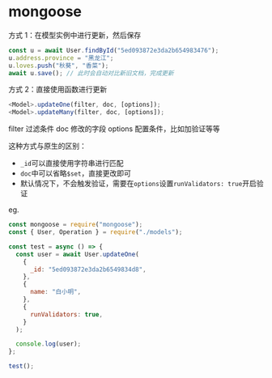 # mongoose

方式 1：在模型实例中进行更新，然后保存

```js
const u = await User.findById("5ed093872e3da2b654983476");
u.address.province = "黑龙江";
u.loves.push("秋葵", "香菜");
await u.save(); // 此时会自动对比新旧文档，完成更新
```

方式 2：直接使用函数进行更新

```js
<Model>.updateOne(filter, doc, [options]);
<Model>.updateMany(filter, doc, [options]);
```

filter 过滤条件
doc 修改的字段
options 配置条件，比如加验证等等

这种方式与原生的区别：

- `_id`可以直接使用字符串进行匹配
- `doc`中可以省略`$set`，直接更改即可
- 默认情况下，不会触发验证，需要在`options`设置`runValidators: true`开启验证

eg.

```js
const mongoose = require("mongoose");
const { User, Operation } = require("./models");

const test = async () => {
  const user = await User.updateOne(
    {
      _id: "5ed093872e3da2b6549834d8",
    },
    {
      name: "白小明",
    },
    {
      runValidators: true,
    }
  );

  console.log(user);
};

test();
```
